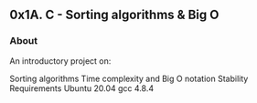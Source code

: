 ## 0x1A. C - Sorting algorithms & Big O
### About
An introductory project on:

Sorting algorithms
Time complexity and Big O notation
Stability
Requirements
Ubuntu 20.04
gcc 4.8.4
